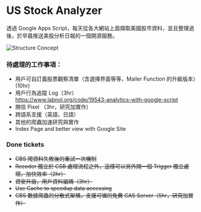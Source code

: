 # US Stock Analyzer

透過 Google Apps Script，每天從各大網站上面擷取美國股市資料，並且整理過後，於早晨推送美股分析日報的一個開源服務。

![Structure Concept](https://github.com/kkmanwilliam/US_Stock_Analyzer/blob/master/US%20Stock%20Analysis.png?raw=true)

### 待處理的工作事項：
* 用戶可自訂義股票觀察清單（含選擇界面等等，Mailer Function 的升級版本）(10hr)
* 用戶行為追蹤 Log（3hr）<br>
  https://www.labnol.org/code/19543-analytics-with-google-script
* 開信 Pixel （3hr，研究加實作）
* 跨語系支援（英語，日語）
* 其他的爬蟲加速研究與實作
* Index Page and better view with Google Site

### Done tickets 
* ~~CBS 爬資料失敗後的重試一次機制~~
* ~~Recoder 獨立於 CSB 處理流程之外，這樣可以另外開一個 Trigger 獨立處理，加快效率（2hr）~~
* ~~資安升級，用戶資料編碼（3hr）~~
* ~~Use Cache to speedup data accessing~~
* ~~CBS 數據爬蟲的分散式架構，支援可憐的免費 GAS Server（5hr，研究加實作）~~
